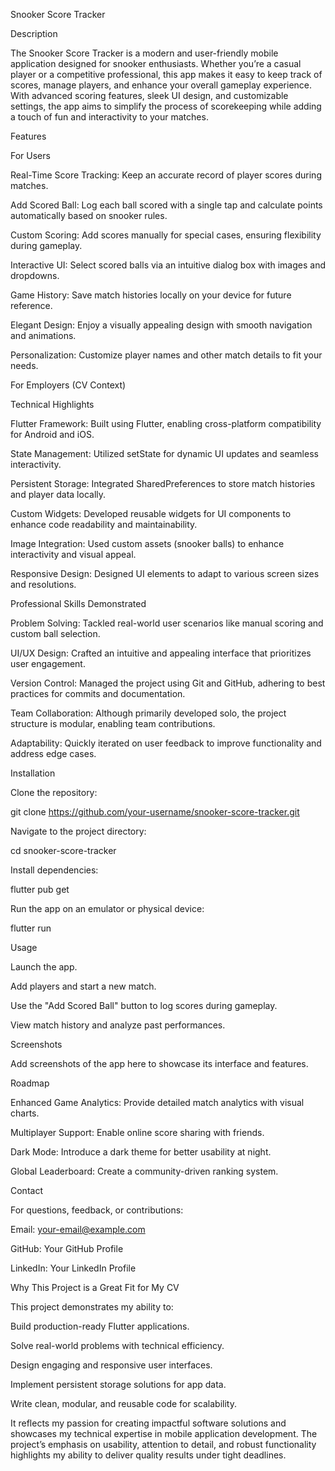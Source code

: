 Snooker Score Tracker

Description

The Snooker Score Tracker is a modern and user-friendly mobile application designed for snooker enthusiasts. Whether you’re a casual player or a competitive professional, this app makes it easy to keep track of scores, manage players, and enhance your overall gameplay experience. With advanced scoring features, sleek UI design, and customizable settings, the app aims to simplify the process of scorekeeping while adding a touch of fun and interactivity to your matches.

Features

For Users

Real-Time Score Tracking: Keep an accurate record of player scores during matches.

Add Scored Ball: Log each ball scored with a single tap and calculate points automatically based on snooker rules.

Custom Scoring: Add scores manually for special cases, ensuring flexibility during gameplay.

Interactive UI: Select scored balls via an intuitive dialog box with images and dropdowns.

Game History: Save match histories locally on your device for future reference.

Elegant Design: Enjoy a visually appealing design with smooth navigation and animations.

Personalization: Customize player names and other match details to fit your needs.

For Employers (CV Context)

Technical Highlights

Flutter Framework: Built using Flutter, enabling cross-platform compatibility for Android and iOS.

State Management: Utilized setState for dynamic UI updates and seamless interactivity.

Persistent Storage: Integrated SharedPreferences to store match histories and player data locally.

Custom Widgets: Developed reusable widgets for UI components to enhance code readability and maintainability.

Image Integration: Used custom assets (snooker balls) to enhance interactivity and visual appeal.

Responsive Design: Designed UI elements to adapt to various screen sizes and resolutions.

Professional Skills Demonstrated

Problem Solving: Tackled real-world user scenarios like manual scoring and custom ball selection.

UI/UX Design: Crafted an intuitive and appealing interface that prioritizes user engagement.

Version Control: Managed the project using Git and GitHub, adhering to best practices for commits and documentation.

Team Collaboration: Although primarily developed solo, the project structure is modular, enabling team contributions.

Adaptability: Quickly iterated on user feedback to improve functionality and address edge cases.

Installation

Clone the repository:

git clone https://github.com/your-username/snooker-score-tracker.git

Navigate to the project directory:

cd snooker-score-tracker

Install dependencies:

flutter pub get

Run the app on an emulator or physical device:

flutter run

Usage

Launch the app.

Add players and start a new match.

Use the "Add Scored Ball" button to log scores during gameplay.

View match history and analyze past performances.

Screenshots

Add screenshots of the app here to showcase its interface and features.

Roadmap

Enhanced Game Analytics: Provide detailed match analytics with visual charts.

Multiplayer Support: Enable online score sharing with friends.

Dark Mode: Introduce a dark theme for better usability at night.

Global Leaderboard: Create a community-driven ranking system.

Contact

For questions, feedback, or contributions:

Email: your-email@example.com

GitHub: Your GitHub Profile

LinkedIn: Your LinkedIn Profile

Why This Project is a Great Fit for My CV

This project demonstrates my ability to:

Build production-ready Flutter applications.

Solve real-world problems with technical efficiency.

Design engaging and responsive user interfaces.

Implement persistent storage solutions for app data.

Write clean, modular, and reusable code for scalability.

It reflects my passion for creating impactful software solutions and showcases my technical expertise in mobile application development. The project’s emphasis on usability, attention to detail, and robust functionality highlights my ability to deliver quality results under tight deadlines.
